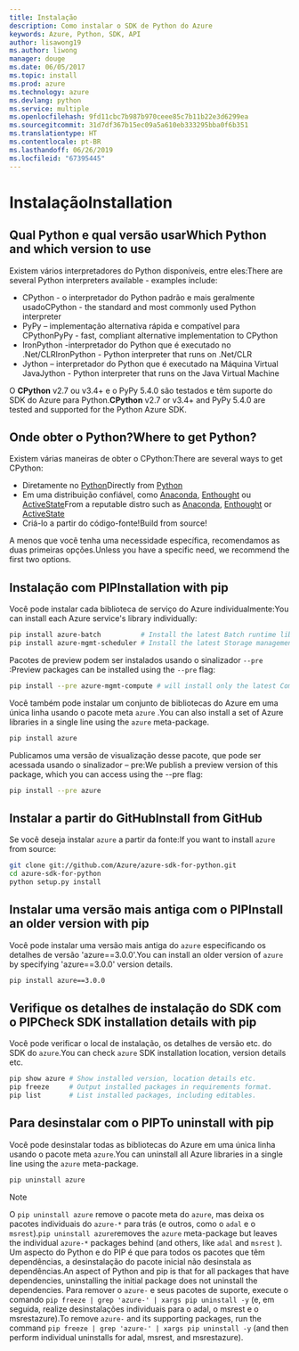 ```yaml
---
title: Instalação
description: Como instalar o SDK de Python do Azure
keywords: Azure, Python, SDK, API
author: lisawong19
ms.author: liwong
manager: douge
ms.date: 06/05/2017
ms.topic: install
ms.prod: azure
ms.technology: azure
ms.devlang: python
ms.service: multiple
ms.openlocfilehash: 9fd11cbc7b987b970ceee85c7b11b22e3d6299ea
ms.sourcegitcommit: 31d7df367b15ec09a5a610eb333295bba0f6b351
ms.translationtype: HT
ms.contentlocale: pt-BR
ms.lasthandoff: 06/26/2019
ms.locfileid: "67395445"
---
```

# <a name="installation"></a><span data-ttu-id="140df-104">Instalação</span><span class="sxs-lookup"><span data-stu-id="140df-104">Installation</span></span>

## <a name="which-python-and-which-version-to-use"></a><span data-ttu-id="140df-105">Qual Python e qual versão usar</span><span class="sxs-lookup"><span data-stu-id="140df-105">Which Python and which version to use</span></span>

<span data-ttu-id="140df-106">Existem vários interpretadores do Python disponíveis, entre eles:</span><span class="sxs-lookup"><span data-stu-id="140df-106">There are several Python interpreters available - examples include:</span></span>

* <span data-ttu-id="140df-107">CPython - o interpretador do Python padrão e mais geralmente usado</span><span class="sxs-lookup"><span data-stu-id="140df-107">CPython - the standard and most commonly used Python interpreter</span></span>
* <span data-ttu-id="140df-108">PyPy – implementação alternativa rápida e compatível para CPython</span><span class="sxs-lookup"><span data-stu-id="140df-108">PyPy - fast, compliant alternative implementation to CPython</span></span>
* <span data-ttu-id="140df-109">IronPython -interpretador do Python que é executado no .Net/CLR</span><span class="sxs-lookup"><span data-stu-id="140df-109">IronPython - Python interpreter that runs on .Net/CLR</span></span>
* <span data-ttu-id="140df-110">Jython – interpretador do Python que é executado na Máquina Virtual Java</span><span class="sxs-lookup"><span data-stu-id="140df-110">Jython - Python interpreter that runs on the Java Virtual Machine</span></span>

<span data-ttu-id="140df-111">O **CPython** v2.7 ou v3.4+ e o PyPy 5.4.0 são testados e têm suporte do SDK do Azure para Python.</span><span class="sxs-lookup"><span data-stu-id="140df-111">**CPython** v2.7 or v3.4+ and PyPy 5.4.0 are tested and supported for the Python Azure SDK.</span></span>

## <a name="where-to-get-python"></a><span data-ttu-id="140df-112">Onde obter o Python?</span><span class="sxs-lookup"><span data-stu-id="140df-112">Where to get Python?</span></span>

<span data-ttu-id="140df-113">Existem várias maneiras de obter o CPython:</span><span class="sxs-lookup"><span data-stu-id="140df-113">There are several ways to get CPython:</span></span>

* <span data-ttu-id="140df-114">Diretamente no [Python](https://www.python.org/)</span><span class="sxs-lookup"><span data-stu-id="140df-114">Directly from [Python](https://www.python.org/)</span></span>
* <span data-ttu-id="140df-115">Em uma distribuição confiável, como [Anaconda](https://www.anaconda.com/), [Enthought](https://www.enthought.com/) ou [ActiveState](https://www.activestate.com/)</span><span class="sxs-lookup"><span data-stu-id="140df-115">From a reputable distro such as [Anaconda](https://www.anaconda.com/), [Enthought](https://www.enthought.com/) or [ActiveState](https://www.activestate.com/)</span></span>
* <span data-ttu-id="140df-116">Criá-lo a partir do código-fonte!</span><span class="sxs-lookup"><span data-stu-id="140df-116">Build from source!</span></span>

<span data-ttu-id="140df-117">A menos que você tenha uma necessidade específica, recomendamos as duas primeiras opções.</span><span class="sxs-lookup"><span data-stu-id="140df-117">Unless you have a specific need, we recommend the first two options.</span></span>

## <a name="installation-with-pip"></a><span data-ttu-id="140df-118">Instalação com PIP</span><span class="sxs-lookup"><span data-stu-id="140df-118">Installation with pip</span></span>

<span data-ttu-id="140df-119">Você pode instalar cada biblioteca de serviço do Azure individualmente:</span><span class="sxs-lookup"><span data-stu-id="140df-119">You can install each Azure service's library individually:</span></span>

```bash
pip install azure-batch          # Install the latest Batch runtime library
pip install azure-mgmt-scheduler # Install the latest Storage management library
```

<span data-ttu-id="140df-120">Pacotes de preview podem ser instalados usando o sinalizador `--pre` :</span><span class="sxs-lookup"><span data-stu-id="140df-120">Preview packages can be installed using the `--pre` flag:</span></span>

```bash
pip install --pre azure-mgmt-compute # will install only the latest Compute Management library
```

<span data-ttu-id="140df-121">Você também pode instalar um conjunto de bibliotecas do Azure em uma única linha usando o pacote meta `azure` .</span><span class="sxs-lookup"><span data-stu-id="140df-121">You can also install a set of Azure libraries in a single line using the `azure` meta-package.</span></span>

```bash
pip install azure
```

<span data-ttu-id="140df-122">Publicamos uma versão de visualização desse pacote, que pode ser acessada usando o sinalizador – pre:</span><span class="sxs-lookup"><span data-stu-id="140df-122">We publish a preview version of this package, which you can access using the --pre flag:</span></span>

```bash
pip install --pre azure
```

## <a name="install-from-github"></a><span data-ttu-id="140df-123">Instalar a partir do GitHub</span><span class="sxs-lookup"><span data-stu-id="140df-123">Install from GitHub</span></span>

<span data-ttu-id="140df-124">Se você deseja instalar `azure` a partir da fonte:</span><span class="sxs-lookup"><span data-stu-id="140df-124">If you want to install `azure` from source:</span></span>

```bash
git clone git://github.com/Azure/azure-sdk-for-python.git
cd azure-sdk-for-python
python setup.py install
```

## <a name="install-an-older-version-with-pip"></a><span data-ttu-id="140df-125">Instalar uma versão mais antiga com o PIP</span><span class="sxs-lookup"><span data-stu-id="140df-125">Install an older version with pip</span></span>
<span data-ttu-id="140df-126">Você pode instalar uma versão mais antiga do `azure` especificando os detalhes de versão 'azure==3.0.0'.</span><span class="sxs-lookup"><span data-stu-id="140df-126">You can install an older version of `azure` by specifying 'azure==3.0.0' version details.</span></span>
```bash
pip install azure==3.0.0 
```
## <a name="check-sdk-installation-details-with-pip"></a><span data-ttu-id="140df-127">Verifique os detalhes de instalação do SDK com o PIP</span><span class="sxs-lookup"><span data-stu-id="140df-127">Check SDK installation details with pip</span></span>
<span data-ttu-id="140df-128">Você pode verificar o local de instalação, os detalhes de versão etc. do SDK do `azure`.</span><span class="sxs-lookup"><span data-stu-id="140df-128">You can check `azure` SDK installation location, version details etc.</span></span>
```bash
pip show azure # Show installed version, location details etc.
pip freeze     # Output installed packages in requirements format.
pip list       # List installed packages, including editables.
```
## <a name="to-uninstall-with-pip"></a><span data-ttu-id="140df-129">Para desinstalar com o PIP</span><span class="sxs-lookup"><span data-stu-id="140df-129">To uninstall with pip</span></span>
<span data-ttu-id="140df-130">Você pode desinstalar todas as bibliotecas do Azure em uma única linha usando o pacote meta `azure`.</span><span class="sxs-lookup"><span data-stu-id="140df-130">You can uninstall all Azure libraries in a single line using the `azure` meta-package.</span></span>
```bash
pip uninstall azure 
```
> [!NOTE]
> <span data-ttu-id="140df-131">O `pip uninstall azure` remove o pacote meta do `azure`, mas deixa os pacotes individuais do `azure-*` para trás (e outros, como o `adal` e o `msrest`).</span><span class="sxs-lookup"><span data-stu-id="140df-131">`pip uninstall azure`removes the `azure` meta-package but leaves the individual `azure-*` packages behind (and others, like `adal` and `msrest` ).</span></span> <span data-ttu-id="140df-132">Um aspecto do Python e do PIP é que para todos os pacotes que têm dependências, a desinstalação do pacote inicial não desinstala as dependências.</span><span class="sxs-lookup"><span data-stu-id="140df-132">An aspect of Python and pip is that for all packages that have dependencies, uninstalling the initial package does not uninstall the dependencies.</span></span> <span data-ttu-id="140df-133">Para remover o `azure-` e seus pacotes de suporte, execute o comando `pip freeze | grep 'azure-' | xargs pip uninstall -y` (e, em seguida, realize desinstalações individuais para o adal, o msrest e o msrestazure).</span><span class="sxs-lookup"><span data-stu-id="140df-133">To remove `azure-` and its supporting packages, run the command `pip freeze | grep 'azure-' | xargs pip uninstall -y` (and then perform individual uninstalls for adal, msrest, and msrestazure).</span></span>

